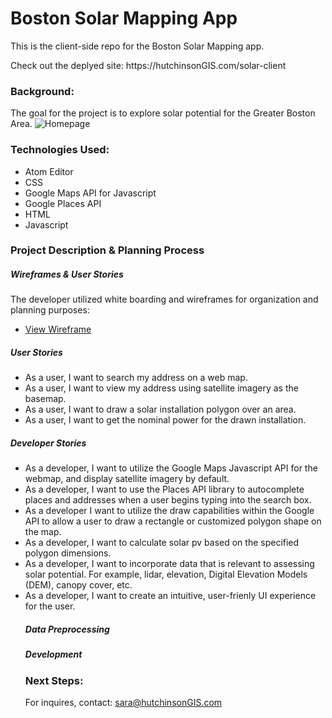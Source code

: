 <h1><b>Boston Solar Mapping App</b></h1>
<p> This is the client-side repo for the Boston Solar Mapping app.
<p>Check out the deplyed site: https://hutchinsonGIS.com/solar-client
</p>
</p>
<h3> Background: </h3>
  <p>The goal for the project is to explore solar potential for the Greater Boston Area.
  <img src="Homepage_Screenshot.png" alt="Homepage">
<h3> Technologies Used: </h3>
<ul>
  <li>Atom Editor</li>
  <li>CSS</li>
  <li>Google Maps API for Javascript</li>
  <li>Google Places API</li>
  <li>HTML</li>
  <li>Javascript</li>
</ul>
<h3> Project Description & Planning Process </h3>
<p>
</p>
<h5> Wireframes & User Stories</h5>
<p> The developer utilized white boarding and wireframes for organization and planning purposes:
<ul>
  <li><a href="https://imgur.com/1wFsMGF">View Wireframe </a></li>
</ul>
<h5>User Stories</h5>
<ul>
  <li>As a user, I want to search my address on a web map.</li>
  <li>As a user, I want to view my address using satellite imagery as the basemap.</li>
  <li>As a user, I want to draw a solar installation polygon over an area.</li>
  <li>As a user, I want to get the nominal power for the drawn installation.</li>
</ul>
<h5>Developer Stories</h5>
<ul>
  <li>As a developer, I want to utilize the Google Maps Javascript API for the webmap,
  and display satellite imagery by default.</li>
  <li>As a developer, I want to use the Places API library to autocomplete places and addresses when a user begins typing into the search box.</li>
  <li>As a developer I want to utilize the draw capabilities within the Google API to allow a user to draw a rectangle or customized polygon shape on the map.</li>
  <li>As a developer, I want to calculate solar pv based on the specified polygon dimensions.</li>
  <li>As a developer, I want to incorporate data that is relevant to assessing solar potential. For example, lidar, elevation, Digital Elevation Models (DEM), canopy cover, etc. </li>
  <li>As a developer, I want to create an intuitive, user-frienly UI experience for the user.</li>
<h5>Data Preprocessing </h5>

<h5>Development</h5>

<h3> Next Steps: </h3>

For inquires, contact: sara@hutchinsonGIS.com

</ul>
